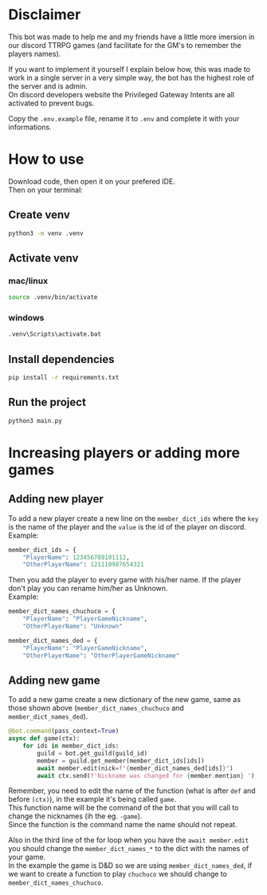 # Disclaimer

This bot was made to help me and my friends have a little more imersion in our discord TTRPG games (and facilitate for the GM's to remember the players names).  

If you want to implement it yourself I explain below how, this was made to work in a single server in a very simple way, the bot has the highest role of the server and is admin.  
On discord developers website the Privileged Gateway Intents are all activated to prevent bugs.

Copy the `.env.example` file, rename it to `.env` and complete it with your informations.

# How to use

Download code, then open it on your prefered IDE.  
Then on your terminal:  
## Create venv
```bash
python3 -m venv .venv
```
## Activate venv
### mac/linux
```bash
source .venv/bin/activate
```
### windows
```bash
.venv\Scripts\activate.bat
```

## Install dependencies
```bash
pip install -r requirements.txt
```

## Run the project
```bash
python3 main.py
```

# Increasing players or adding more games

## Adding new player

To add a new player create a new line on the `member_dict_ids` where the `key` is the name of the player and the `value` is the id of the player on discord.  
Example:  
```python
member_dict_ids = {
    "PlayerName": 123456789101112,
    "OtherPlayerName": 121110987654321
```

Then you add the player to every game with his/her name. If the player don't play you can rename him/her as Unknown.  
Example:
```python
member_dict_names_chuchuco = {
    "PlayerName": "PlayerGameNickname",
    "OtherPlayerName": "Unknown"
```

```python
member_dict_names_ded = {
    "PlayerName": "PlayerGameNickname",
    "OtherPlayerName": "OtherPlayerGameNickname"
```

## Adding new game

To add a new game create a new dictionary of the new game, same as those shown above (`member_dict_names_chuchuco` and `member_dict_names_ded`).  
```python
@bot.command(pass_context=True)
async def game(ctx):
    for ids in member_dict_ids:
        guild = bot.get_guild(guild_id)
        member = guild.get_member(member_dict_ids[ids])
        await member.edit(nick=f"{member_dict_names_ded[ids]}")
        await ctx.send(f'Nickname was changed for {member.mention} ')
```

Remember, you need to edit the name of the function (what is after `def` and before `(ctx)`), in the example it's being called `game`.  
This function name will be the command of the bot that you will call to change the nicknames (ih the eg. `-game`).  
Since the function is the command name the name should not repeat.

Also in the third line of the for loop when you have the `await member.edit` you should change the `member_dict_names_*` to the dict with the names of your game.  
In the example the game is D&D so we are using `member_dict_names_ded`, if we want to create a function to play `chuchuco` we should change to `member_dict_names_chuchuco`.  
